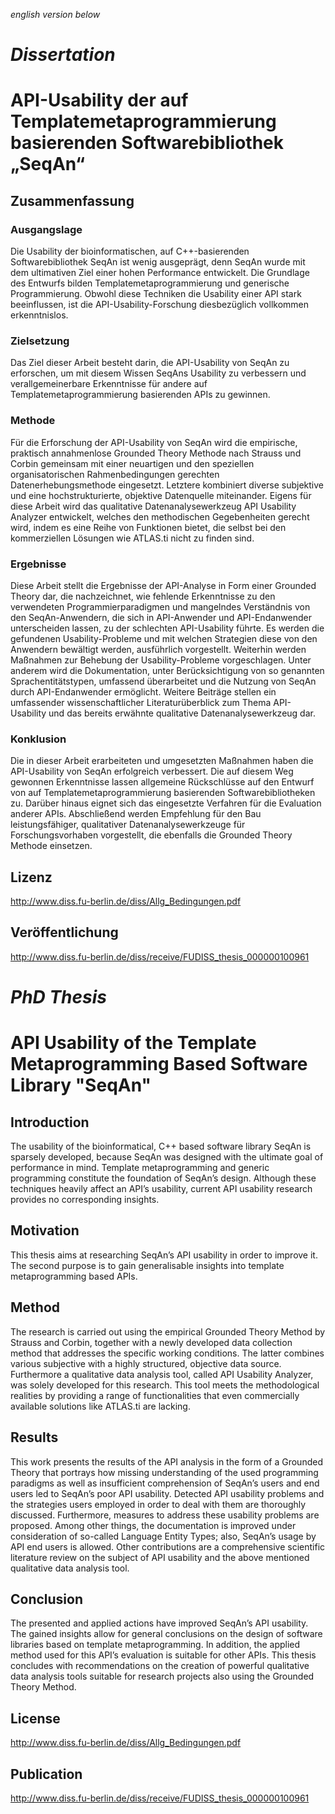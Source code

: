 *english version below*



# *Dissertation*
# API-Usability der auf Templatemetaprogrammierung basierenden Softwarebibliothek „SeqAn“

## Zusammenfassung

### Ausgangslage
Die Usability der bioinformatischen, auf C++-basierenden Softwarebibliothek SeqAn ist wenig ausgeprägt, denn SeqAn wurde mit dem ultimativen Ziel einer hohen Performance entwickelt. Die Grundlage des Entwurfs bilden Templatemetaprogrammierung und generische Programmierung. Obwohl diese Techniken die Usability einer API stark beeinflussen, ist die API-Usability-Forschung diesbezüglich vollkommen erkenntnislos.

### Zielsetzung
Das Ziel dieser Arbeit besteht darin, die API-Usability von SeqAn zu erforschen, um mit diesem Wissen SeqAns Usability zu verbessern und verallgemeinerbare Erkenntnisse für andere auf Templatemetaprogrammierung basierenden APIs zu gewinnen.

### Methode
Für die Erforschung der API-Usability von SeqAn wird die empirische, praktisch annahmenlose Grounded Theory Methode nach Strauss und Corbin gemeinsam mit einer neuartigen und den speziellen organisatorischen Rahmenbedingungen gerechten Datenerhebungsmethode eingesetzt. Letztere kombiniert diverse subjektive und eine hochstrukturierte, objektive Datenquelle miteinander. Eigens für diese Arbeit wird das qualitative Datenanalysewerkzeug API Usability Analyzer entwickelt, welches den methodischen Gegebenheiten gerecht wird, indem es eine Reihe von Funktionen bietet, die selbst bei den kommerziellen Lösungen wie ATLAS.ti nicht zu finden sind.

### Ergebnisse
Diese Arbeit stellt die Ergebnisse der API-Analyse in Form einer Grounded Theory dar, die nachzeichnet, wie fehlende Erkenntnisse zu den verwendeten Programmierparadigmen und mangelndes Verständnis von den SeqAn-Anwendern, die sich in API-Anwender und API-Endanwender unterscheiden lassen, zu der schlechten API-Usability führte. Es werden die gefundenen Usability-Probleme und mit welchen Strategien diese von den Anwendern bewältigt werden, ausführlich vorgestellt. Weiterhin werden Maßnahmen zur Behebung der Usability-Probleme vorgeschlagen. Unter anderem wird die Dokumentation, unter Berücksichtigung von so genannten Sprachentitätstypen, umfassend überarbeitet und die Nutzung von SeqAn durch API-Endanwender ermöglicht. Weitere Beiträge stellen ein umfassender wissenschaftlicher Literaturüberblick zum Thema API-Usability und das bereits erwähnte qualitative Datenanalysewerkzeug dar.

### Konklusion
Die in dieser Arbeit erarbeiteten und umgesetzten Maßnahmen haben die API-Usability von SeqAn erfolgreich verbessert. Die auf diesem Weg gewonnen Erkenntnisse lassen allgemeine Rückschlüsse auf den Entwurf von auf Templatemetaprogrammierung basierenden Softwarebibliotheken zu. Darüber hinaus eignet sich das eingesetzte Verfahren für die Evaluation anderer APIs. Abschließend werden Empfehlung für den Bau leistungsfähiger, qualitativer Datenanalysewerkzeuge für Forschungsvorhaben vorgestellt, die ebenfalls die Grounded Theory Methode einsetzen.


## Lizenz
http://www.diss.fu-berlin.de/diss/Allg_Bedingungen.pdf

## Veröffentlichung
http://www.diss.fu-berlin.de/diss/receive/FUDISS_thesis_000000100961



# *PhD Thesis*
# API Usability of the Template Metaprogramming Based Software Library "SeqAn"

## Introduction
The usability of the bioinformatical, C++ based software library SeqAn is sparsely developed, because SeqAn was designed with the ultimate goal of performance in mind. Template metaprogramming and generic programming constitute the foundation of SeqAn’s design. Although these techniques heavily affect an API’s usability, current API usability research provides no corresponding insights.

## Motivation
This thesis aims at researching SeqAn’s API usability in order to improve it. The second purpose is to gain generalisable insights into template metaprogramming based APIs.

## Method
The research is carried out using the empirical Grounded Theory Method by Strauss and Corbin, together with a newly developed data collection method that addresses the specific working conditions. The latter combines various subjective with a highly structured, objective data source. Furthermore a qualitative data analysis tool, called API Usability Analyzer, was solely developed for this research. This tool meets the methodological realities by providing a range of functionalities that even commercially available solutions like ATLAS.ti are lacking.

## Results
This work presents the results of the API analysis in the form of a Grounded Theory that portrays how missing understanding of the used programming paradigms as well as insufficient comprehension of SeqAn’s users and end users led to SeqAn’s poor API usability. Detected API usability problems and the strategies users employed in order to deal with them are thoroughly discussed. Furthermore, measures to address these usability problems are proposed. Among other things, the documentation is improved under consideration of so-called Language Entity Types; also, SeqAn’s usage by API end users is allowed. Other contributions are a comprehensive scientific literature review on the subject of API usability and the above mentioned qualitative data analysis tool.

## Conclusion
The presented and applied actions have improved SeqAn’s API usability. The gained insights allow for general conclusions on the design of software libraries based on template metaprogramming. In addition, the applied method used for this API’s evaluation is suitable for other APIs. This thesis concludes with recommendations on the creation of powerful qualitative data analysis tools suitable for research projects also using the Grounded Theory Method.


## License
http://www.diss.fu-berlin.de/diss/Allg_Bedingungen.pdf

## Publication
http://www.diss.fu-berlin.de/diss/receive/FUDISS_thesis_000000100961